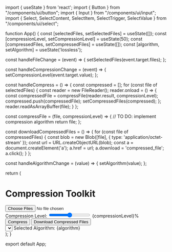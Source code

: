 import { useState } from 'react';
import { Button } from "/components/ui/button";
import { Input } from "/components/ui/input";
import { Select, SelectContent, SelectItem, SelectTrigger, SelectValue } from "/components/ui/select";

function App() {
  const [selectedFiles, setSelectedFiles] = useState([]);
  const [compressionLevel, setCompressionLevel] = useState(50);
  const [compressedFiles, setCompressedFiles] = useState([]);
  const [algorithm, setAlgorithm] = useState('lossless');

  const handleFileChange = (event) => {
    setSelectedFiles(event.target.files);
  };

  const handleCompressionChange = (event) => {
    setCompressionLevel(event.target.value);
  };

  const handleCompress = () => {
    const compressed = [];
    for (const file of selectedFiles) {
      const reader = new FileReader();
      reader.onload = () => {
        const compressedFile = compressFile(reader.result, compressionLevel);
        compressed.push(compressedFile);
        setCompressedFiles(compressed);
      };
      reader.readAsArrayBuffer(file);
    }
  };

  const compressFile = (file, compressionLevel) => {
    // TO DO: implement compression algorithm
    return file;
  };

  const downloadCompressedFiles = () => {
    for (const file of compressedFiles) {
      const blob = new Blob([file], { type: 'application/octet-stream' });
      const url = URL.createObjectURL(blob);
      const a = document.createElement('a');
      a.href = url;
      a.download = 'compressed_file';
      a.click();
    }
  };

  const handleAlgorithmChange = (value) => {
    setAlgorithm(value);
  };

  return (
    <div className="flex flex-col items-center justify-center h-screen bg-indigo-500">
      <h1 className="text-5xl font-bold text-white mb-8">Compression Toolkit</h1>
      <input type="file" multiple onChange={handleFileChange} className="text-lg font-bold text-white bg-indigo-700 p-2 rounded-lg" />
      <div className="flex items-center space-x-2 mt-8">
        <span className="text-lg font-bold text-white">Compression Level:</span>
        <input type="range" min="1" max="100" value={compressionLevel} onChange={handleCompressionChange} className="w-64 h-2 bg-indigo-700 rounded-lg" />
        <span className="text-lg font-bold text-white">{compressionLevel}%</span>
      </div>
      <div className="flex items-center space-x-4 mt-8">
        <Button variant="primary" className="bg-orange-500 hover:bg-orange-700 text-white font-bold py-2 px-4 rounded-lg" onClick={handleCompress}>Compress</Button>
        <Button variant="secondary" className="bg-teal-500 hover:bg-teal-700 text-white font-bold py-2 px-4 rounded-lg" onClick={downloadCompressedFiles}>Download Compressed Files</Button>
      </div>
      <div className="flex items-center space-x-2 mt-8">
        <Select>
          <SelectTrigger className="w-[180px] bg-indigo-700 text-white font-bold py-2 px-4 rounded-lg">
            <SelectValue placeholder="Select compression algorithm" />
          </SelectTrigger>
          <SelectContent>
            <SelectItem value="lossless" onClick={() => handleAlgorithmChange('lossless')}>Lossless</SelectItem>
            <SelectItem value="lossy" onClick={() => handleAlgorithmChange('lossy')}>Lossy</SelectItem>
          </SelectContent>
        </Select>
        <span className="text-lg font-bold text-white">Selected Algorithm: {algorithm}</span>
      </div>
    </div>
  );
}

export default App;
